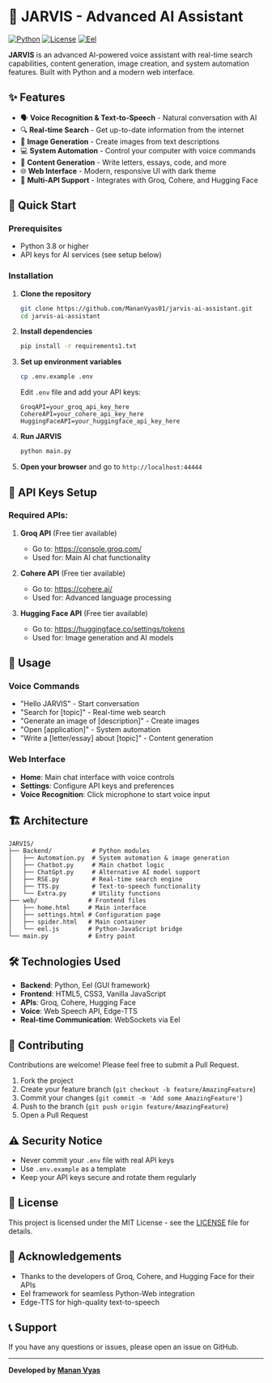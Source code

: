 # 🤖 JARVIS - Advanced AI Assistant

[![Python](https://img.shields.io/badge/Python-3.8+-blue.svg)](https://python.org)
[![License](https://img.shields.io/badge/License-MIT-green.svg)](LICENSE)
[![Eel](https://img.shields.io/badge/Eel-GUI-orange.svg)](https://github.com/ChrisKnott/Eel)

**JARVIS** is an advanced AI-powered voice assistant with real-time search capabilities, content generation, image creation, and system automation features. Built with Python and a modern web interface.

## ✨ Features

- 🗣️ **Voice Recognition & Text-to-Speech** - Natural conversation with AI
- 🔍 **Real-time Search** - Get up-to-date information from the internet  
- 🎨 **Image Generation** - Create images from text descriptions
- 💻 **System Automation** - Control your computer with voice commands
- 📝 **Content Generation** - Write letters, essays, code, and more
- 🌐 **Web Interface** - Modern, responsive UI with dark theme
- 🔧 **Multi-API Support** - Integrates with Groq, Cohere, and Hugging Face

## 🚀 Quick Start

### Prerequisites

- Python 3.8 or higher
- API keys for AI services (see setup below)

### Installation

1. **Clone the repository**
   ```bash
   git clone https://github.com/MananVyas01/jarvis-ai-assistant.git
   cd jarvis-ai-assistant
   ```

2. **Install dependencies**
   ```bash
   pip install -r requirements1.txt
   ```

3. **Set up environment variables**
   ```bash
   cp .env.example .env
   ```
   
   Edit `.env` file and add your API keys:
   ```env
   GroqAPI=your_groq_api_key_here
   CohereAPI=your_cohere_api_key_here
   HuggingFaceAPI=your_huggingface_api_key_here
   ```

4. **Run JARVIS**
   ```bash
   python main.py
   ```

5. **Open your browser** and go to `http://localhost:44444`

## 🔑 API Keys Setup

### Required APIs:

1. **Groq API** (Free tier available)
   - Go to: https://console.groq.com/
   - Used for: Main AI chat functionality

2. **Cohere API** (Free tier available)  
   - Go to: https://cohere.ai/
   - Used for: Advanced language processing

3. **Hugging Face API** (Free tier available)
   - Go to: https://huggingface.co/settings/tokens
   - Used for: Image generation and AI models

## 📱 Usage

### Voice Commands
- "Hello JARVIS" - Start conversation
- "Search for [topic]" - Real-time web search
- "Generate an image of [description]" - Create images
- "Open [application]" - System automation
- "Write a [letter/essay] about [topic]" - Content generation

### Web Interface
- **Home**: Main chat interface with voice controls
- **Settings**: Configure API keys and preferences
- **Voice Recognition**: Click microphone to start voice input

## 🏗️ Architecture

```
JARVIS/
├── Backend/           # Python modules
│   ├── Automation.py  # System automation & image generation
│   ├── Chatbot.py     # Main chatbot logic
│   ├── ChatGpt.py     # Alternative AI model support
│   ├── RSE.py         # Real-time search engine
│   ├── TTS.py         # Text-to-speech functionality
│   └── Extra.py       # Utility functions
├── web/              # Frontend files
│   ├── home.html     # Main interface
│   ├── settings.html # Configuration page
│   ├── spider.html   # Main container
│   └── eel.js        # Python-JavaScript bridge
└── main.py           # Entry point
```

## 🛠️ Technologies Used

- **Backend**: Python, Eel (GUI framework)
- **Frontend**: HTML5, CSS3, Vanilla JavaScript
- **APIs**: Groq, Cohere, Hugging Face
- **Voice**: Web Speech API, Edge-TTS
- **Real-time Communication**: WebSockets via Eel

## 🤝 Contributing

Contributions are welcome! Please feel free to submit a Pull Request.

1. Fork the project
2. Create your feature branch (`git checkout -b feature/AmazingFeature`)
3. Commit your changes (`git commit -m 'Add some AmazingFeature'`)
4. Push to the branch (`git push origin feature/AmazingFeature`)
5. Open a Pull Request

## ⚠️ Security Notice

- Never commit your `.env` file with real API keys
- Use `.env.example` as a template
- Keep your API keys secure and rotate them regularly

## 📄 License

This project is licensed under the MIT License - see the [LICENSE](LICENSE) file for details.

## 🙏 Acknowledgements

- Thanks to the developers of Groq, Cohere, and Hugging Face for their APIs
- Eel framework for seamless Python-Web integration
- Edge-TTS for high-quality text-to-speech

## 📞 Support

If you have any questions or issues, please open an issue on GitHub.

---

**Developed by [Manan Vyas](https://github.com/MananVyas01)**